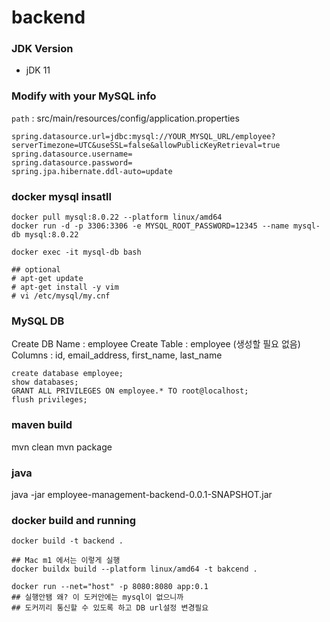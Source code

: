 # backend

### JDK Version
- jDK 11 

### Modify with your MySQL info 
`path` : src/main/resources/config/application.properties
```
spring.datasource.url=jdbc:mysql://YOUR_MYSQL_URL/employee?serverTimezone=UTC&useSSL=false&allowPublicKeyRetrieval=true
spring.datasource.username=
spring.datasource.password=
spring.jpa.hibernate.ddl-auto=update
```

### docker mysql insatll
```
docker pull mysql:8.0.22 --platform linux/amd64
docker run -d -p 3306:3306 -e MYSQL_ROOT_PASSWORD=12345 --name mysql-db mysql:8.0.22

docker exec -it mysql-db bash

## optional 
# apt-get update 
# apt-get install -y vim
# vi /etc/mysql/my.cnf
```
### MySQL DB
Create DB Name : employee
Create Table : employee
(생성할 필요 없음) Columns : id, email_address, first_name, last_name

```
create database employee;
show databases;
GRANT ALL PRIVILEGES ON employee.* TO root@localhost;
flush privileges;
```

### maven build
mvn clean
mvn package

### java 
java -jar employee-management-backend-0.0.1-SNAPSHOT.jar

### docker build and running

```
docker build -t backend .

## Mac m1 에서는 이렇게 실행
docker buildx build --platform linux/amd64 -t bakcend .

docker run --net="host" -p 8080:8080 app:0.1 
## 실행안됌 왜? 이 도커안에는 mysql이 없으니까
## 도커끼리 통신할 수 있도록 하고 DB url설정 변경필요
``` 
